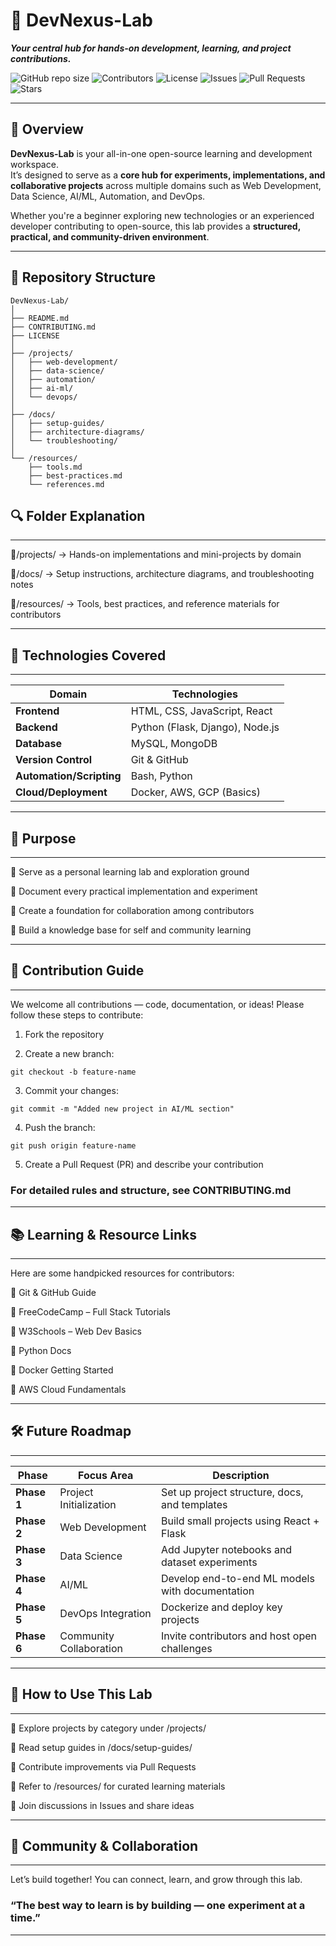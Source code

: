 # 🚀 DevNexus-Lab  
**_Your central hub for hands-on development, learning, and project contributions._**

![GitHub repo size](https://img.shields.io/github/repo-size/yourusername/DevNexus-Lab?color=blue)
![Contributors](https://img.shields.io/github/contributors/yourusername/DevNexus-Lab)
![License](https://img.shields.io/github/license/yourusername/DevNexus-Lab)
![Issues](https://img.shields.io/github/issues/yourusername/DevNexus-Lab)
![Pull Requests](https://img.shields.io/github/issues-pr/yourusername/DevNexus-Lab)
![Stars](https://img.shields.io/github/stars/yourusername/DevNexus-Lab?style=social)

---

## 📘 Overview

**DevNexus-Lab** is your all-in-one open-source learning and development workspace.  
It’s designed to serve as a **core hub for experiments, implementations, and collaborative projects** across multiple domains such as Web Development, Data Science, AI/ML, Automation, and DevOps.  

Whether you're a beginner exploring new technologies or an experienced developer contributing to open-source, this lab provides a **structured, practical, and community-driven environment**.

---

## 📁 Repository Structure

```
DevNexus-Lab/
│
├── README.md
├── CONTRIBUTING.md
├── LICENSE
│
├── /projects/
│   ├── web-development/
│   ├── data-science/
│   ├── automation/
│   ├── ai-ml/
│   └── devops/
│
├── /docs/
│   ├── setup-guides/
│   ├── architecture-diagrams/
│   └── troubleshooting/
│
└── /resources/
    ├── tools.md
    ├── best-practices.md
    └── references.md

```
## 🔍 Folder Explanation
---
🔹/projects/ → Hands-on implementations and mini-projects by domain

🔹/docs/ → Setup instructions, architecture diagrams, and troubleshooting notes

🔹/resources/ → Tools, best practices, and reference materials for contributors

---

## 🧩 Technologies Covered

---

| Domain                   | Technologies                    |
| ------------------------ | ------------------------------- |
| **Frontend**             | HTML, CSS, JavaScript, React    |
| **Backend**              | Python (Flask, Django), Node.js |
| **Database**             | MySQL, MongoDB                  |
| **Version Control**      | Git & GitHub                    |
| **Automation/Scripting** | Bash, Python                    |
| **Cloud/Deployment**     | Docker, AWS, GCP (Basics)       |

---

## 🌱 Purpose

---
🔹 Serve as a personal learning lab and exploration ground

🔹 Document every practical implementation and experiment

🔹 Create a foundation for collaboration among contributors

🔹 Build a knowledge base for self and community learning

---

## 🤝 Contribution Guide
---

We welcome all contributions — code, documentation, or ideas!
Please follow these steps to contribute:

1. Fork the repository

2. Create a new branch:

```
git checkout -b feature-name
```

3. Commit your changes:
```
git commit -m "Added new project in AI/ML section"
```

4. Push the branch:
```
git push origin feature-name
```

5. Create a Pull Request (PR) and describe your contribution

### For detailed rules and structure, see CONTRIBUTING.md

---

## 📚 Learning & Resource Links
---
Here are some handpicked resources for contributors:

🔹 Git & GitHub Guide

🔹 FreeCodeCamp – Full Stack Tutorials

🔹 W3Schools – Web Dev Basics

🔹 Python Docs

🔹 Docker Getting Started

🔹 AWS Cloud Fundamentals

---

## 🛠️ Future Roadmap
---

| Phase       | Focus Area              | Description                                     |
| ----------- | ----------------------- | ----------------------------------------------- |
| **Phase 1** | Project Initialization  | Set up project structure, docs, and templates   |
| **Phase 2** | Web Development         | Build small projects using React + Flask        |
| **Phase 3** | Data Science            | Add Jupyter notebooks and dataset experiments   |
| **Phase 4** | AI/ML                   | Develop end-to-end ML models with documentation |
| **Phase 5** | DevOps Integration      | Dockerize and deploy key projects               |
| **Phase 6** | Community Collaboration | Invite contributors and host open challenges    |

---

## 🧠 How to Use This Lab

---
🔹 Explore projects by category under /projects/

🔹 Read setup guides in /docs/setup-guides/

🔹 Contribute improvements via Pull Requests

🔹 Refer to /resources/ for curated learning materials

🔹 Join discussions in Issues and share ideas

---

## 💬 Community & Collaboration
---
Let’s build together!
You can connect, learn, and grow through this lab.

### “The best way to learn is by building — one experiment at a time.”

---
